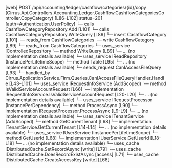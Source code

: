 [web] POST /api/accounting/ledger/cashflow/categories/{id}/copy  (Cirrus.Api.Controllers.Accounting.Ledger.Cashflow.CashflowCategoriesController.CopyCategory)  [L86–L102] status=201 [auth=Authentication.UserPolicy]
  └─ calls CashflowCategoryRepository.Add [L101]
  └─ calls CashflowCategoryRepository.WriteQuery [L89]
  └─ insert CashflowCategory [L101]
    └─ reads_from CashflowCategories
  └─ write CashflowCategory [L89]
    └─ reads_from CashflowCategories
  └─ uses_service IControlledRepository<CashflowCategory>
    └─ method WriteQuery [L89]
      └─ ... (no implementation details available)
  └─ uses_service IReadRepository (InstancePerLifetimeScope)
    └─ method Table [L95]
      └─ ... (no implementation details available)
  └─ sends_request CanIAccessFileQuery [L93]
    └─ handled_by Cirrus.ApplicationService.Firm.Queries.CanIAccessFileQueryHandler.Handle [L43–L101]
      └─ uses_service IRequestInfoService (AddScoped)
        └─ method IsValidServiceAccountRequest [L66]
          └─ implementation IRequestInfoService.IsValidServiceAccountRequest [L20-L20]
          └─ ... (no implementation details available)
      └─ uses_service IRequestProcessor (InstancePerDependency)
        └─ method ProcessAsync [L90]
          └─ implementation IRequestProcessor.ProcessAsync [L9-L9]
          └─ ... (no implementation details available)
      └─ uses_service ITenantService (AddScoped)
        └─ method GetCurrentTenant [L68]
          └─ implementation ITenantService.GetCurrentTenant [L14-L14]
          └─ ... (no implementation details available)
      └─ uses_service IUserService (InstancePerLifetimeScope)
        └─ method GetUserId [L68]
          └─ implementation IUserService.GetUserId [L18-L18]
          └─ ... (no implementation details available)
      └─ uses_cache IDistributedCache.SetRecordAsync [write] [L79]
      └─ uses_cache IDistributedCache.DoesRecordExistAsync [access] [L71]
      └─ uses_cache IDistributedCache.CreateAccessKey [write] [L68]

